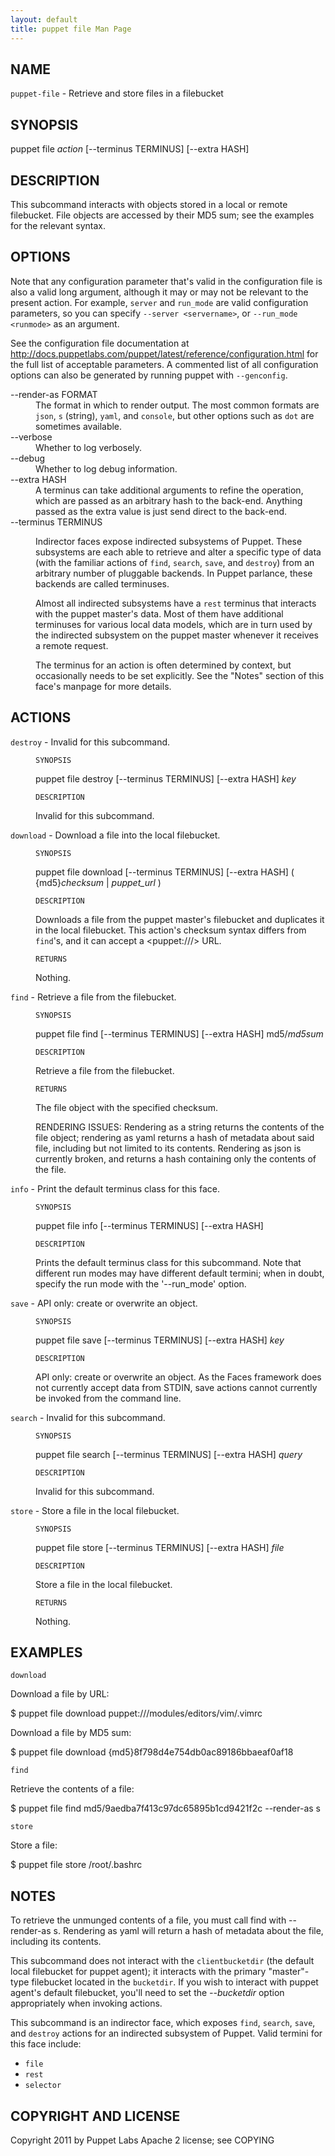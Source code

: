 ```yaml
---
layout: default
title: puppet file Man Page
---
```


<div class='mp'>
<h2 id="NAME">NAME</h2>
<p class="man-name">
  <code>puppet-file</code> - <span class="man-whatis">Retrieve and store files in a filebucket</span>
</p>

<h2 id="SYNOPSIS">SYNOPSIS</h2>

<p>puppet file <var>action</var> [--terminus TERMINUS] [--extra HASH]</p>

<h2 id="DESCRIPTION">DESCRIPTION</h2>

<p>This subcommand interacts with objects stored in a local or remote
filebucket. File objects are accessed by their MD5 sum; see the
examples for the relevant syntax.</p>

<h2 id="OPTIONS">OPTIONS</h2>

<p>Note that any configuration parameter that's valid in the configuration
file is also a valid long argument, although it may or may not be
relevant to the present action. For example, <code>server</code> and <code>run_mode</code> are valid
configuration parameters, so you can specify <code>--server &lt;servername></code>, or
<code>--run_mode &lt;runmode></code> as an argument.</p>

<p>See the configuration file documentation at
<a data-bare-link="true" href="http://docs.puppetlabs.com/puppet/latest/reference/configuration.html">http://docs.puppetlabs.com/puppet/latest/reference/configuration.html</a> for the
full list of acceptable parameters. A commented list of all
configuration options can also be generated by running puppet with
<code>--genconfig</code>.</p>

<dl>
<dt>--render-as FORMAT</dt><dd>The format in which to render output. The most common formats are <code>json</code>,
<code>s</code> (string), <code>yaml</code>, and <code>console</code>, but other options such as <code>dot</code> are
sometimes available.</dd>
<dt>--verbose</dt><dd>Whether to log verbosely.</dd>
<dt class="flush">--debug</dt><dd>Whether to log debug information.</dd>
<dt>--extra HASH</dt><dd>A terminus can take additional arguments to refine the operation, which
are passed as an arbitrary hash to the back-end.  Anything passed as
the extra value is just send direct to the back-end.</dd>
<dt>--terminus TERMINUS</dt><dd><p>Indirector faces expose indirected subsystems of Puppet. These
subsystems are each able to retrieve and alter a specific type of data
(with the familiar actions of <code>find</code>, <code>search</code>, <code>save</code>, and <code>destroy</code>)
from an arbitrary number of pluggable backends. In Puppet parlance,
these backends are called terminuses.</p>

<p>Almost all indirected subsystems have a <code>rest</code> terminus that interacts
with the puppet master's data. Most of them have additional terminuses
for various local data models, which are in turn used by the indirected
subsystem on the puppet master whenever it receives a remote request.</p>

<p>The terminus for an action is often determined by context, but
occasionally needs to be set explicitly. See the "Notes" section of this
face's manpage for more details.</p></dd>
</dl>


<h2 id="ACTIONS">ACTIONS</h2>

<dl>
<dt><code>destroy</code> - Invalid for this subcommand.</dt><dd><p><code>SYNOPSIS</code></p>

<p>puppet file destroy [--terminus TERMINUS] [--extra HASH] <var>key</var></p>

<p><code>DESCRIPTION</code></p>

<p>Invalid for this subcommand.</p></dd>
<dt><code>download</code> - Download a file into the local filebucket.</dt><dd><p><code>SYNOPSIS</code></p>

<p>puppet file download [--terminus TERMINUS]
[--extra HASH]
( {md5}<var>checksum</var> | <var>puppet_url</var> )</p>

<p><code>DESCRIPTION</code></p>

<p>Downloads a file from the puppet master's filebucket and duplicates it in
the local filebucket. This action's checksum syntax differs from <code>find</code>'s,
and it can accept a &lt;puppet:///> URL.</p>

<p><code>RETURNS</code></p>

<p>Nothing.</p></dd>
<dt><code>find</code> - Retrieve a file from the filebucket.</dt><dd><p><code>SYNOPSIS</code></p>

<p>puppet file find [--terminus TERMINUS] [--extra HASH] md5/<var>md5sum</var></p>

<p><code>DESCRIPTION</code></p>

<p>Retrieve a file from the filebucket.</p>

<p><code>RETURNS</code></p>

<p>The file object with the specified checksum.</p>

<p>RENDERING ISSUES: Rendering as a string returns the contents of the
file object; rendering as yaml returns a hash of metadata about said
file, including but not limited to its contents. Rendering as json
is currently broken, and returns a hash containing only the contents
of the file.</p></dd>
<dt><code>info</code> - Print the default terminus class for this face.</dt><dd><p><code>SYNOPSIS</code></p>

<p>puppet file info [--terminus TERMINUS] [--extra HASH]</p>

<p><code>DESCRIPTION</code></p>

<p>Prints the default terminus class for this subcommand. Note that different
run modes may have different default termini; when in doubt, specify the
run mode with the '--run_mode' option.</p></dd>
<dt><code>save</code> - API only: create or overwrite an object.</dt><dd><p><code>SYNOPSIS</code></p>

<p>puppet file save [--terminus TERMINUS] [--extra HASH] <var>key</var></p>

<p><code>DESCRIPTION</code></p>

<p>API only: create or overwrite an object. As the Faces framework does not
currently accept data from STDIN, save actions cannot currently be invoked
from the command line.</p></dd>
<dt><code>search</code> - Invalid for this subcommand.</dt><dd><p><code>SYNOPSIS</code></p>

<p>puppet file search [--terminus TERMINUS] [--extra HASH] <var>query</var></p>

<p><code>DESCRIPTION</code></p>

<p>Invalid for this subcommand.</p></dd>
<dt><code>store</code> - Store a file in the local filebucket.</dt><dd><p><code>SYNOPSIS</code></p>

<p>puppet file store [--terminus TERMINUS] [--extra HASH] <var>file</var></p>

<p><code>DESCRIPTION</code></p>

<p>Store a file in the local filebucket.</p>

<p><code>RETURNS</code></p>

<p>Nothing.</p></dd>
</dl>


<h2 id="EXAMPLES">EXAMPLES</h2>

<p><code>download</code></p>

<p>Download a file by URL:</p>

<p>$ puppet file download puppet:///modules/editors/vim/.vimrc</p>

<p>Download a file by MD5 sum:</p>

<p>$ puppet file download {md5}8f798d4e754db0ac89186bbaeaf0af18</p>

<p><code>find</code></p>

<p>Retrieve the contents of a file:</p>

<p>$ puppet file find md5/9aedba7f413c97dc65895b1cd9421f2c --render-as s</p>

<p><code>store</code></p>

<p>Store a file:</p>

<p>$ puppet file store /root/.bashrc</p>

<h2 id="NOTES">NOTES</h2>

<p>To retrieve the unmunged contents of a file, you must call find with
--render-as s. Rendering as yaml will return a hash of metadata
about the file, including its contents.</p>

<p>This subcommand does not interact with the <code>clientbucketdir</code> (the default
local filebucket for puppet agent); it interacts with the primary
"master"-type filebucket located in the <code>bucketdir</code>. If you wish to
interact with puppet agent's default filebucket, you'll need to set
the <var>--bucketdir</var> option appropriately when invoking actions.</p>

<p>This subcommand is an indirector face, which exposes <code>find</code>, <code>search</code>, <code>save</code>,
and <code>destroy</code> actions for an indirected subsystem of Puppet. Valid termini for
this face include:</p>

<ul>
<li><code>file</code></li>
<li><code>rest</code></li>
<li><code>selector</code></li>
</ul>


<h2 id="COPYRIGHT-AND-LICENSE">COPYRIGHT AND LICENSE</h2>

<p>Copyright 2011 by Puppet Labs
Apache 2 license; see COPYING</p>

</div>
